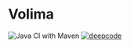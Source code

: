 # Volima

![Java CI with Maven](https://github.com/disino125/volima/workflows/Java%20CI%20with%20Maven/badge.svg) [![deepcode](https://www.deepcode.ai/api/gh/badge?key=eyJhbGciOiJIUzI1NiIsInR5cCI6IkpXVCJ9.eyJwbGF0Zm9ybTEiOiJnaCIsIm93bmVyMSI6ImRpc2lubzEyNSIsInJlcG8xIjoidm9saW1hIiwiaW5jbHVkZUxpbnQiOmZhbHNlLCJhdXRob3JJZCI6MjA3MDgsImlhdCI6MTYwMjk0NTYwNH0.4tTMZJsW6q9-zbwKS2H4x6sqLRIEihwG4szjqW1pUUg)](https://www.deepcode.ai/app/gh/disino125/volima/_/dashboard?utm_content=gh%2Fdisino125%2Fvolima)

